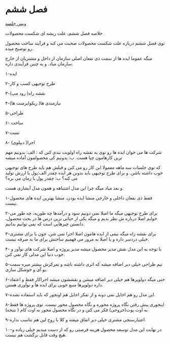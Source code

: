 # فصل ششم

[ویس جلسه](https://t.me/c/1616014798/2661)

خلاصه فصل ششم، علت ریشه ای شکست محصولات

توی فصل ششم درباره علت شکست محصولات صحبت می کنه و فرآیند ساخت محصول رو توضیح میده.

میگه عموما ایده ها از سمت ذی نفعان اصلی سازمان از داخل و مشتریان از خارج سازمان میاد.
و یه چنین فرآیندی داره.

۱-ایده

۲-طرح توجیهی کسب و کار

۳-نقشه راه( رود مپ)

۴-نیازمندی ها( ریکوایرمنت ها)

۵-طراحی

۶- ساخت

۷-تست

۸- اجرا( دیپلوی)

شرکت ها می خوان ایده ها رو توی یه نقشه راه اولویت بندی کنن که :
الف: بدونیم مهم ترین کارهامون چیا هست.
ب: بدونیم کی محصولمون آماده میشه

که توی جلسات سه ماهه معمولا این کار رو می کنن و قبلش هم باید طرح های توجیهی خوب داشته باشن.
و برای طرح توجیهی باید بدونن هر ایده چقدر الف:پول یا ارزش تولید می کنه؟
ب: چقدر پول یا زمان می بره؟

و بعد میاد میگه چرا این مدل اشتباهه و همون مدل آبشاری هست.

۱-فقط ذی نفعان داخلی و خارجی منشا ایده بودن، منشا بهترین ایده های محصول نیست.

۲-برای طرح توجیهی میگه ما اصلا نمی دونیم سود و درآمدها چه طوریه، چه طور می خوایم اصلا درباره ش نظر بدیم و میگه یکی از حیاتی ترین درس ها در بحث محصول، دانستن چیزهایی است که نمی توانیم بدانیم.

۳-برای نقشه راه میگه نیمی از ایده هامون اصلا اجرا نمی شن، چون یا برای مشتری خیلی دردسر داره و یا اصلا به مرور می فهمیم ساختش برای ما به صرفه نیست.

۴- با توجه به این مدل نقش مدیر محصول میشه مدیر پروژه و اصلا شرکت های نوآور و خوب دنیا این مدلی کار نمی کنن.

۵-تیم طراحی خیلی دیر اضافه میشه که اثری داشته باشه و تمرکزش بیشتر میره سمت یو آی و خوشکل سازی.

۶-حتی میگه دولوپرها هم خیلی دیر اضافه میشن و نقششون میشه اجراکار فقط و اعتقاد داره دولوپرها منبع خوبی برای ایده ها و نوآوری هستن.

۷-این مدل رو هم اجایل نمی دونه و از تفکر اجایل هم اونجور که باید استفاده نشده.

۸-اینجوری پیش رفتن نگاه پروژه محوره و نگاه محصول محور نیست.
توی پروژه ها فقط به اوت پوت(خروجی) فکر می کنن و در نگاه محصول محور به اوت کام ( نتیجه)

۹-اعتبارسنجی مشتری خیلی دیر اتفاق میفته و کلا با روح لین هم تناسب نداره.

۱۰-در نهایت این مدل توسعه محصول هزینه فرصتی رو که از دست میدیم خیلی زیاده و هیچ وقت قابل برگشت هم نیست.